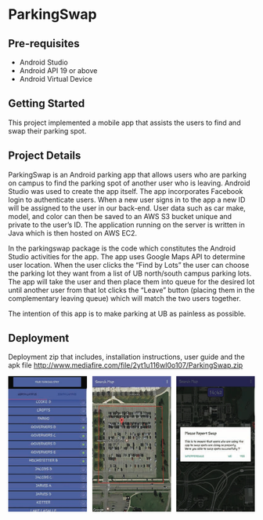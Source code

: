 ParkingSwap
===================================

Pre-requisites
--------------

- Android Studio
- Android API 19 or above
- Android Virtual Device

Getting Started
---------------

This project implemented a mobile app that assists the users to find and swap their parking spot.


Project Details
---------------

ParkingSwap is an Android parking app that allows users who are parking on campus to find the parking spot of another user who is leaving. Android Studio was used to create the app itself. The app incorporates Facebook login to authenticate users. When a new user signs in to the app a new ID will be assigned to the user in our back-end. User data such as car make, model, and color can then be saved to an AWS S3 bucket unique and private to the user’s ID. The application running on the server is written in Java which is then hosted on AWS EC2.

In the parkingswap package is the code which constitutes the Android Studio activities for the app. The app uses Google Maps API to determine user location. When the user clicks the “Find by Lots” the user can choose the parking lot they want from a list of UB north/south campus parking lots. The app will take the user and then place them into queue for the desired lot until another user from that lot clicks the “Leave” button (placing them in the complementary leaving queue) which will match the two users together.

The intention of this app is to make parking at UB as painless as possible.



Deployment
-------

Deployment zip that includes, installation instructions, user guide and the apk file
http://www.mediafire.com/file/2yt1u116wl0o107/ParkingSwap.zip


![alt text](https://github.com/fengyuwu/Parking_Swap/blob/master/screenshot/ParkingSwap.png) 








